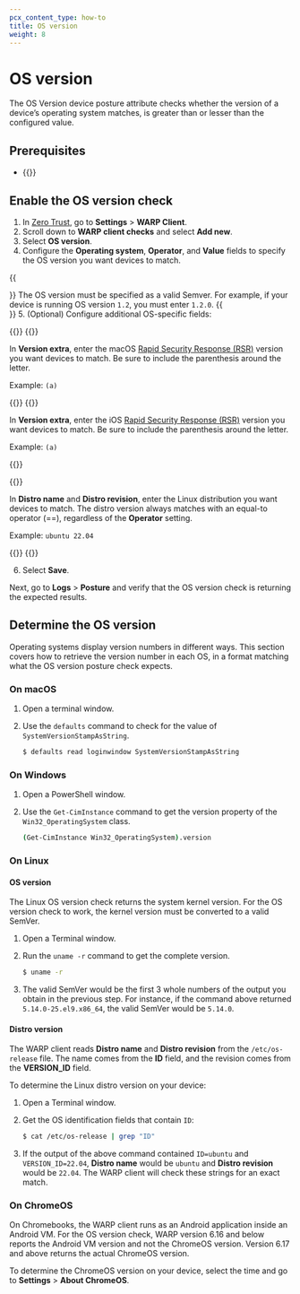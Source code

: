 ```yaml
---
pcx_content_type: how-to
title: OS version
weight: 8
---
```


# OS version

The OS Version device posture attribute checks whether the version of a device’s operating system matches, is greater than or lesser than the configured value.

## Prerequisites

- {{<render file="posture/_prereqs-warp-is-deployed.md" withParameters="[WARP client checks](/cloudflare-one/identity/devices/warp-client-checks/)">}}

## Enable the OS version check

1. In [Zero Trust](https://one.dash.cloudflare.com), go to **Settings** > **WARP Client**.
2. Scroll down to **WARP client checks** and select **Add new**.
3. Select **OS version**.
4. Configure the **Operating system**, **Operator**, and **Value** fields to specify the OS version you want devices to match.

{{<Aside type="note">}}
The OS version must be specified as a valid Semver. For example, if your device is running OS version `1.2`, you must enter `1.2.0`.
{{</Aside>}}
5. (Optional) Configure additional OS-specific fields:

{{<tabs labels="macOS | iOS | Linux">}}
{{<tab label="macos" no-code="true">}}

In **Version extra**, enter the macOS [Rapid Security Response (RSR)](https://support.apple.com/guide/deployment/rapid-security-responses-dep93ff7ea78/web) version you want devices to match. Be sure to include the parenthesis around the letter.

Example: `(a)`

{{</tab>}}
{{<tab label="ios" no-code="true">}}

In **Version extra**, enter the iOS [Rapid Security Response (RSR)](https://support.apple.com/guide/deployment/rapid-security-responses-dep93ff7ea78/web) version you want devices to match. Be sure to include the parenthesis around the letter.

Example: `(a)`

{{</tab>}}

{{<tab label="linux" no-code="true">}}

In **Distro name** and **Distro revision**, enter the Linux distribution you want devices to match. The distro version always matches with an equal-to operator (==), regardless of the **Operator** setting.

Example: `ubuntu 22.04`

{{</tab>}}
{{</tabs>}}

6. Select **Save**.

Next, go to **Logs** > **Posture** and verify that the OS version check is returning the expected results.

## Determine the OS version

Operating systems display version numbers in different ways. This section covers how to retrieve the version number in each OS, in a format matching what the OS version posture check expects.

### On macOS

1. Open a terminal window.
1. Use the `defaults` command to check for the value of `SystemVersionStampAsString`.

   ```sh
   $ defaults read loginwindow SystemVersionStampAsString
   ```

### On Windows

1. Open a PowerShell window.
1. Use the `Get-CimInstance` command to get the version property of the `Win32_OperatingSystem` class.

   ```bash
   (Get-CimInstance Win32_OperatingSystem).version
   ```

### On Linux

#### OS version

The Linux OS version check returns the system kernel version. For the OS version check to work, the kernel version must be converted to a valid SemVer.

1. Open a Terminal window.
2. Run the `uname -r` command to get the complete version.

   ```sh
   $ uname -r
   ```

3. The valid SemVer would be the first 3 whole numbers of the output you obtain in the previous step. For instance, if the command above returned `5.14.0-25.el9.x86_64`, the valid SemVer would be `5.14.0`.

#### Distro version

The WARP client reads **Distro name** and **Distro revision** from the `/etc/os-release` file. The name comes from the **ID** field, and the revision comes from the **VERSION_ID** field.

To determine the Linux distro version on your device:

1. Open a Terminal window.
2. Get the OS identification fields that contain `ID`:

   ```sh
   $ cat /etc/os-release | grep "ID"
   ```

3. If the output of the above command contained `ID=ubuntu` and `VERSION_ID=22.04`, **Distro name** would be `ubuntu` and **Distro revision** would be `22.04`. The WARP client will check these strings for an exact match.

### On ChromeOS

On Chromebooks, the WARP client runs as an Android application inside an Android VM. For the OS version check, WARP version 6.16 and below reports the Android VM version and not the ChromeOS version. Version 6.17 and above returns the actual ChromeOS version.

To determine the ChromeOS version on your device, select the time and go to **Settings** > **About ChromeOS**.

